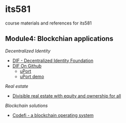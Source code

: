 # its581
course materials and references for its581

## Module4: Blockchian applications

_*Decentralized Identity*_

* [DIF - Decentralized Identity Foundation](https://identity.foundation/)
* [DIF On Github](https://github.com/decentralized-identity)
  * [uPort](https://www.uport.me/)
  * [uPort demo](https://uportlandia.uport.me/)

_*Real estate*_

* [Divisible real estate with equity and ownership for all](https://www.meridio.co/)


_*Blockchain solutions*_

* [Codefi - a blockchain operating system](https://codefi.consensys.net/)